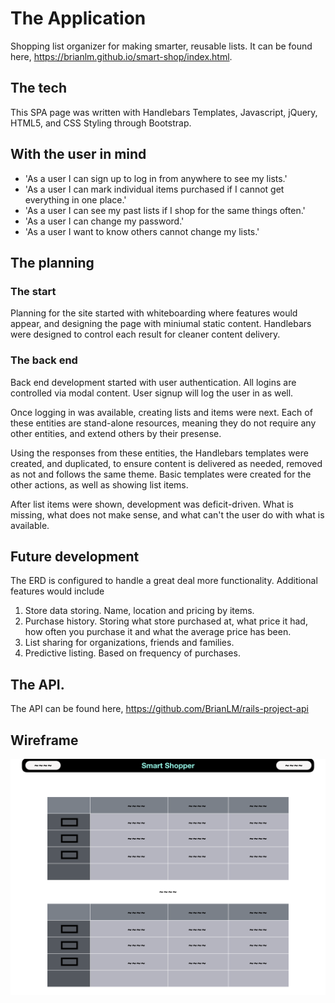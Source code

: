 # The Application

Shopping list organizer for making smarter, reusable lists. It can be found here, https://brianlm.github.io/smart-shop/index.html.

## The tech

This SPA page was written with Handlebars Templates, Javascript, jQuery, HTML5, and CSS Styling through Bootstrap.

## With the user in mind
- 'As a user I can sign up to log in from anywhere to see my lists.'
- 'As a user I can mark individual items purchased if I cannot get everything in one place.'
- 'As a user I can see my past lists if I shop for the same things often.'
- 'As a user I can change my password.'
- 'As a user I want to know others cannot change my lists.'

## The planning
### The start
Planning for the site started with whiteboarding where features would appear, and designing the page with miniumal static content. Handlebars were designed to control each result for cleaner content delivery.
### The back end
Back end development started with user authentication. All logins are controlled via modal content. User signup will log the user in as well.

Once logging in was available, creating lists and items were next. Each of these entities are stand-alone resources, meaning they do not require any other entities, and extend others by their presense.

Using the responses from these entities, the Handlebars templates were created, and duplicated, to ensure content is delivered as needed, removed as not and follows the same theme. Basic templates were created for the other actions, as well as showing list items.

After list items were shown, development was deficit-driven. What is missing, what does not make sense, and what can't the user do with what is available.

## Future development
The ERD is configured to handle a great deal more functionality. Additional features would include
1. Store data storing. Name, location and pricing by items.
2. Purchase history. Storing what store purchased at, what price it had, how often you purchase it and what the average price has been.
3. List sharing for organizations, friends and families.
4. Predictive listing. Based on frequency of purchases.

## The API.
The API can be found here, https://github.com/BrianLM/rails-project-api

## Wireframe
![Wireframe](https://github.com/BrianLM/smart-shop/blob/master/wireframe.png)
